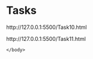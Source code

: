 # Tasks
<html>
    <body>
       <p>http://127.0.0.1:5500/Task10.html</p>
       <p>http://127.0.0.1:5500/Task11.html</p>
       
    </body>
</html>
